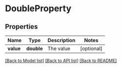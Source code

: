 # DoubleProperty

## Properties
Name | Type | Description | Notes
------------ | ------------- | ------------- | -------------
**value** | **double** | The value | [optional] 

[[Back to Model list]](../README.md#documentation-for-models) [[Back to API list]](../README.md#documentation-for-api-endpoints) [[Back to README]](../README.md)


